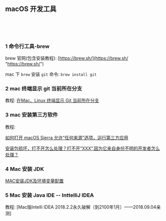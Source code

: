 ## macOS 开发工具  


​    
​    
​    
### 1 命令行工具-brew  

brew 官网(包含安装教程): [https://brew.sh/](https://brew.sh/ "https://brew.sh/")  

mac 下 `brew` 安装 `git` 命令: `brew install git`  



### 2 mac 终端显示 git 当前所在分支  

教程: [在Mac、Linux 终端显示 Git 当前所在分支](https://gist.github.com/yisibl/8281454 "https://gist.github.com/yisibl/8281454")  



### 3 mac 安装第三方软件  

教程:  

[如何打开 macOS Sierra 允许“任何来源”选项，运行第三方应用](https://www.jianshu.com/p/d16060951236 "https://www.jianshu.com/p/d16060951236")  

[安装包损坏，打不开怎么处理？打不开“XXX”,因为它来自身份不明的开发者怎么处理？](http://mac.orsoon.com/news/187368.html "http://mac.orsoon.com/news/187368.html")  



### 4 Mac 安装 JDK  

[MAC安装JDK及环境变量配置](https://blog.csdn.net/vvv_110/article/details/72897142 "https://blog.csdn.net/vvv_110/article/details/72897142")  



### 5 Mac 安装 Java IDE -- InttelliJ IDEA  

教程: [Mac版Intelli IDEA 2018.2.2永久破解（到2100年1月）——2018.09.04亲测]



  













